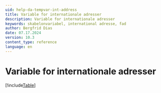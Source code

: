 ```yaml
---
uid: help-da-tempvar-int-address
title: Variable for internationale adresser
description: Variable for internationale adresser
keywords: skabelonvariabel, international adresse, fad
author: Bergfrid Dias
date: 07.17.2024
version: 10.3
content_type: reference
language: en
---
```


# Variable for internationale adresser

[!include[Table](../../../../../common/includes/variable/table-fad.md)]
